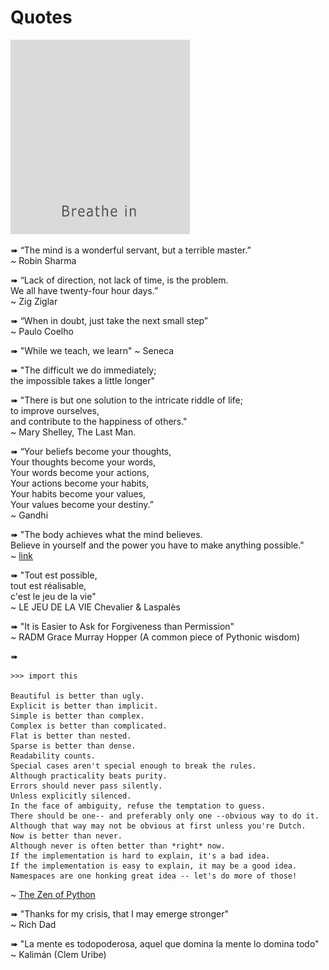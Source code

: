 # Quotes

<img src="/images/keep-calm.gif">

➠ “The mind is a wonderful servant, but a terrible master.” <br />
~ Robin Sharma 

➠ “Lack of direction, not lack of time, is the problem. <br />
We all have twenty-four hour days.” <br />
~ Zig Ziglar

➠ “When in doubt, just take the next small step” <br />
~ Paulo Coelho

➠ "While we teach, we learn" ~ Seneca

➠ "The difficult we do immediately; <br />
the impossible takes a little longer"

➠ "There is but one solution to the intricate riddle of life; <br />
to improve ourselves, <br />
and contribute to the happiness of others." <br />
~ Mary Shelley, The Last Man.

➠ “Your beliefs become your thoughts, <br />
Your thoughts become your words, <br />
Your words become your actions, <br />
Your actions become your habits, <br />
Your habits become your values, <br />
Your values become your destiny.” <br />
~ Gandhi

➠ "The body achieves what the mind believes. <br />
Believe in yourself and the power you have to make anything possible." <br />
~ [link](http://links.changethatup.com/a/680/preview/8806101/745912300/eaf23e3b00e129ad731836cf55057a7d0f8c4b7a?message_id=IjVhMzdhMDkwLTY5ZDMtMDEzOC00MmUyLTQyMDEwYTgwMGYwMkBjaGFuZ2V0aGF0dXAuY29tIg==)

➠ "Tout est possible, <br />
tout est réalisable, <br />
c'est le jeu de la vie" <br />
~ LE JEU DE LA VIE Chevalier & Laspalès

➠ "It is Easier to Ask for Forgiveness than Permission" <br />
~ RADM Grace Murray Hopper (A common piece of Pythonic wisdom)

➠
```
>>> import this

Beautiful is better than ugly.
Explicit is better than implicit.
Simple is better than complex.
Complex is better than complicated.
Flat is better than nested.
Sparse is better than dense.
Readability counts.
Special cases aren't special enough to break the rules.
Although practicality beats purity.
Errors should never pass silently.
Unless explicitly silenced.
In the face of ambiguity, refuse the temptation to guess.
There should be one-- and preferably only one --obvious way to do it.
Although that way may not be obvious at first unless you're Dutch.
Now is better than never.
Although never is often better than *right* now.
If the implementation is hard to explain, it's a bad idea.
If the implementation is easy to explain, it may be a good idea.
Namespaces are one honking great idea -- let's do more of those!
```
~ [The Zen of Python](https://www.python.org/dev/peps/pep-0020/#id2)

➠ "Thanks for my crisis, that I may emerge stronger" <br />
~ Rich Dad

➠ "La mente es todopoderosa, aquel que domina la mente lo domina todo" <br />
~ Kalimán (Clem Uribe)
